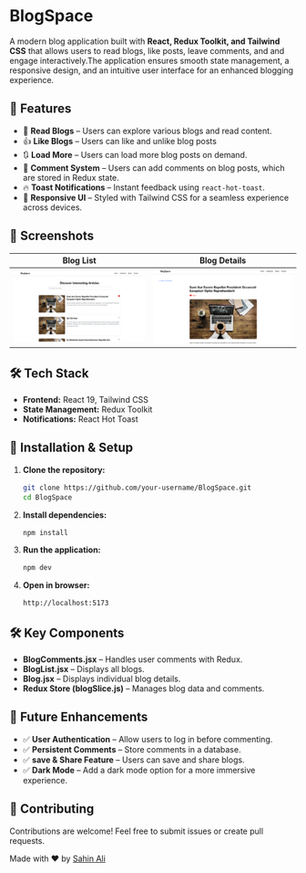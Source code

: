 # BlogSpace

A modern blog application built with **React, Redux Toolkit, and Tailwind CSS** that allows users to read blogs, like posts, leave comments, and  and engage interactively.The application ensures smooth state management, a responsive design, and an intuitive user interface for an enhanced blogging experience.

## 🚀 Features

- 📝 **Read Blogs** – Users can explore various blogs and read content.
- 👍 **Like Blogs** – Users can like and unlike blog posts
- 🔃 **Load More** – Users can load more blog posts on demand.
- 💬 **Comment System** – Users can add comments on blog posts, which are stored in Redux state.
- 🔥 **Toast Notifications** – Instant feedback using `react-hot-toast`.
- 🎨 **Responsive UI** – Styled with Tailwind CSS for a seamless experience across devices.

## 📸 Screenshots



| Blog List | Blog Details |
|-----------|-------------|
| ![landing page](public/landing.png) | ![details page](public/details.png) |

## 🛠️ Tech Stack

- **Frontend:** React 19, Tailwind CSS
- **State Management:** Redux Toolkit
- **Notifications:** React Hot Toast

## 🔧 Installation & Setup

1. **Clone the repository:**
   ```sh
   git clone https://github.com/your-username/BlogSpace.git
   cd BlogSpace
   ```

2. **Install dependencies:**
   ```sh
   npm install
   ```

3. **Run the application:**
   ```sh
   npm dev
   ```

4. **Open in browser:**
   ```sh
   http://localhost:5173
   ```

## 🛠️ Key Components

- **BlogComments.jsx** – Handles user comments with Redux.
- **BlogList.jsx** – Displays all blogs.
- **Blog.jsx** – Displays individual blog details.
- **Redux Store (blogSlice.js)** – Manages blog data and comments.

## 🚀 Future Enhancements

- ✅ **User Authentication** – Allow users to log in before commenting.
- ✅ **Persistent Comments** – Store comments in a database.
- ✅ **save & Share Feature** – Users can save  and share blogs.
- ✅ **Dark Mode** – Add a dark mode option for a more immersive experience.

## 🤝 Contributing

Contributions are welcome! Feel free to submit issues or create pull requests.


Made with ❤️ by [Sahin Ali](https://github.com/ssali07)

